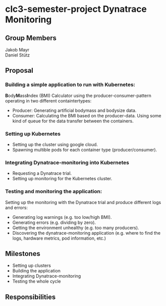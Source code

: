 # clc3-semester-project Dynatrace Monitoring

## Group Members

Jakob Mayr  
Daniel Stütz


## Proposal

### Building a simple application to run with Kubernetes:
**B**ody**M**ass**I**ndex (BMI) Calculator using the producer-consumer-pattern operating in two different containtertypes:
- Producer: Generating artificial bodymass and bodysize data.
- Consumer: Calculating the BMI based on the producer-data.
Using some kind of queue for the data transfer between the containers.

### Setting up Kubernetes 
- Setting up the cluster using google cloud.
- Spawning multible pods for each container type (producer/consumer).

### Integrating Dynatrace-monitoring into Kubernetes
- Requesting a Dynatrace trial.
- Setting up monitoring for the Kubernetes cluster.


### Testing and monitoring the application:
Setting up the monitoring with the Dynatrace trial and produce different logs and errors:
- Generating log warnings (e.g. too low/high BMI).
- Generating errors (e.g. dividing by zero).
- Getting the environment unhealthy (e.g. too many producers).
- Discovering the dynatrace-monitoring application (e.g. where to find the logs, hardware metrics, pod information, etc.)



## Milestones
- Setting up clusters
- Building the application
- Integrating Dynatrace-monitoring
- Testing the whole cycle


## Responsibilities
